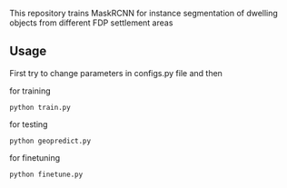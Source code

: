 This repository trains MaskRCNN for instance segmentation of dwelling objects from different FDP settlement areas

## Usage 
First try to change parameters in configs.py file and then 

for training


```python train.py```

for testing

```python geopredict.py```

for finetuning

```python finetune.py ```

